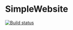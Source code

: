 # SimpleWebsite

[![Build status](https://mdiposse.visualstudio.com/Oregon/_apis/build/status/Oregon-Docker%20container-CI)](https://mdiposse.visualstudio.com/Oregon/_build/latest?definitionId=3)
